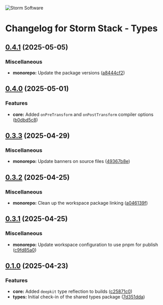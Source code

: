 ![Storm Software](https://public.storm-cdn.com/brand-banner.png)

# Changelog for Storm Stack - Types

## [0.4.1](https://github.com/storm-software/storm-stack/releases/tag/types%400.4.1) (2025-05-05)

### Miscellaneous

- **monorepo:** Update the package versions
  ([a8444cf2](https://github.com/storm-software/storm-stack/commit/a8444cf2))

## [0.4.0](https://github.com/storm-software/storm-stack/releases/tag/types%400.4.0) (2025-05-01)

### Features

- **core:** Added `onPreTransform` and `onPostTransform` compiler options
  ([b0dbd5c8](https://github.com/storm-software/storm-stack/commit/b0dbd5c8))

## [0.3.3](https://github.com/storm-software/storm-stack/releases/tag/types%400.3.3) (2025-04-29)

### Miscellaneous

- **monorepo:** Update banners on source files
  ([49367b8e](https://github.com/storm-software/storm-stack/commit/49367b8e))

## [0.3.2](https://github.com/storm-software/storm-stack/releases/tag/types%400.3.2) (2025-04-25)

### Miscellaneous

- **monorepo:** Clean up the workspace package linking
  ([a046139f](https://github.com/storm-software/storm-stack/commit/a046139f))

## [0.3.1](https://github.com/storm-software/storm-stack/releases/tag/types%400.3.1) (2025-04-25)

### Miscellaneous

- **monorepo:** Update workspace configuration to use pnpm for publish
  ([c9fd85a0](https://github.com/storm-software/storm-stack/commit/c9fd85a0))

## [0.1.0](https://github.com/storm-software/storm-stack/releases/tag/types%400.1.0) (2025-04-23)

### Features

- **core:** Added `deepkit` type reflection to builds
  ([c25871c0](https://github.com/storm-software/storm-stack/commit/c25871c0))
- **types:** Initial check-in of the shared types package
  ([7d351dda](https://github.com/storm-software/storm-stack/commit/7d351dda))

